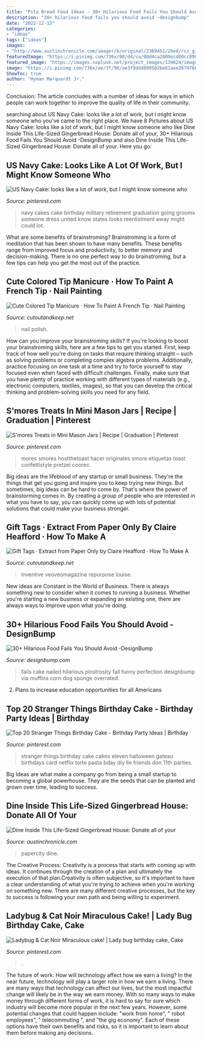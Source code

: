 ```yaml
---
title: "Pita Bread Food Ideas - 30+ Hilarious Food Fails You Should Avoid -designbump"
description: "30+ hilarious food fails you should avoid -designbump"
date: "2022-12-13"
categories:
- "ideas"
tags: ["ideas"]
images:
- "http://www.austinchronicle.com/imager/b/original/2369451/2bed/rsz_ginger2.jpg"
featuredImage: "https://i.pinimg.com/736x/08/d4/ca/08d4ca2809ecd80cc8906df9670caa9b.jpg"
featured_image: "https://images.coplusk.net/project_images/134624/image/263.jpg"
image: "https://i.pinimg.com/736x/ae/3f/9d/ae3f9ddd890502be61aee2674f68469a.jpg"
ShowToc: true
author: "Hyman Marquardt Jr."
---
```



Conclusion:
The article concludes with a number of ideas for ways in which people can work together to improve the quality of life in their community.

	

		
searching about US Navy Cake: looks like a lot of work, but I might know someone who you've came to the right place. We have 8 Pictures about US Navy Cake: looks like a lot of work, but I might know someone who like Dine Inside This Life-Sized Gingerbread House: Donate all of your, 30+ Hilarious Food Fails You Should Avoid -DesignBump and also Dine Inside This Life-Sized Gingerbread House: Donate all of your. Here you go:
		
    
## US Navy Cake: Looks Like A Lot Of Work, But I Might Know Someone Who

<img loading=lazy src="https://i.pinimg.com/736x/ae/3f/9d/ae3f9ddd890502be61aee2674f68469a.jpg" onerror="this.onerror=null;this.src='https://tse4.mm.bing.net/th?id=OIP.sCl_Il4OHpFXuxOSpRq14gAAAA&amp;pid=15.1';" alt="US Navy Cake: looks like a lot of work, but I might know someone who">

_Source: pinterest.com_

>navy cakes cake birthday military retirement graduation going grooms someone dress united know states looks reenlistment away might could lot. 

	

What are some benefits of brainstroming?
Brainstroming is a form of meditation that has been shown to have many benefits. These benefits range from improved focus and productivity, to better memory and decision-making. There is no one perfect way to do brainstroming, but a few tips can help you get the most out of the practice.

    
## Cute Colored Tip Manicure · How To Paint A French Tip · Nail Painting

<img loading=lazy src="https://images.coplusk.net/project_images/134624/image/263.jpg" onerror="this.onerror=null;this.src='https://tse3.mm.bing.net/th?id=OIP.gO_xUxeJV0_5RkCHC5TncQHaJ4&amp;pid=15.1';" alt="Cute Colored Tip Manicure · How To Paint A French Tip · Nail Painting">

_Source: cutoutandkeep.net_

>nail polish. 

	

How can you improve your brainstroming skills?
If you're looking to boost your brainstroming skills, here are a few tips to get you started. First, keep track of how well you're doing on tasks that require thinking straight – such as solving problems or completing complex algebra problems. Additionally, practice focusing on one task at a time and try to force yourself to stay focused even when faced with difficult challenges. Finally, make sure that you have plenty of practice working with different types of materials (e.g., electronic computers, textiles, images), so that you can develop the critical thinking and problem-solving skills you need for any field.

    
## S&#039;mores Treats In Mini Mason Jars | Recipe | Graduation | Pinterest

<img loading=lazy src="https://i.pinimg.com/736x/b3/9d/41/b39d41a85a7411d93302eb4e4851a294--mini-mason-jars-mason-jar-treats.jpg?b=t" onerror="this.onerror=null;this.src='https://tse4.mm.bing.net/th?id=OIP.66fQCF4vKs3ucphmq_3AVwDGEs&amp;pid=15.1';" alt="S&#039;mores Treats in Mini Mason Jars | Recipe | Graduation | Pinterest">

_Source: pinterest.com_

>mores smores hostthetoast hacer originales smore etiquetas toast confettistyle pretzel coorec. 

	

Big ideas are the lifeblood of any startup or small business. They're the things that get you going and inspire you to keep trying new things. But sometimes, big ideas can be hard to come by. That's where the power of brainstorming comes in. By creating a group of people who are interested in what you have to say, you can quickly come up with lots of potential solutions that could make your business stronger.

    
## Gift Tags · Extract From Paper Only By Claire Heafford · How To Make A

<img loading=lazy src="https://images.coplusk.net/project_images/183256/image/full_106735_2F2015-01-12-113915-Gift%2BTags.jpg" onerror="this.onerror=null;this.src='https://tse3.mm.bing.net/th?id=OIP.BT_pgwgCKKEByn2xPCNllwHaKF&amp;pid=15.1';" alt="Gift Tags · Extract from Paper Only by Claire Heafford · How To Make A">

_Source: cutoutandkeep.net_

>inventive veoveomagazine repurpose louise. 

	

New ideas are Constant in the World of Business. There is always something new to consider when it comes to running a business. Whether you're starting a new business or expanding an existing one, there are always ways to improve upon what you're doing. 

    
## 30+ Hilarious Food Fails You Should Avoid -DesignBump

<img loading=lazy src="https://designbump.com/wp-content/uploads/2014/05/food-fails-018.jpg" onerror="this.onerror=null;this.src='https://tse3.mm.bing.net/th?id=OIP.SkpRsvN000NqUOSiEsZDFgHaMx&amp;pid=15.1';" alt="30+ Hilarious Food Fails You Should Avoid -DesignBump">

_Source: designbump.com_

>fails cake nailed hilarious pinstrosity fail funny perfection designbump via muffins corn dog sponge overrated. 

	

2. Plans to increase education opportunities for all Americans 

    
## Top 20 Stranger Things Birthday Cake - Birthday Party Ideas | Birthday

<img loading=lazy src="https://i.pinimg.com/736x/a2/6a/96/a26a9650f05db927d4eb94436b01ef55.jpg" onerror="this.onerror=null;this.src='https://tse3.mm.bing.net/th?id=OIP.vgL6MoW6MPTBa_YPfYuSMwHaNL&amp;pid=15.1';" alt="Top 20 Stranger Things Birthday Cake - Birthday Party Ideas | Birthday">

_Source: pinterest.com_

>stranger things birthday cake cakes eleven halloween gateau birthdays card netflix torte pasta bday diy lie friends don 11th parties. 

	

Big Ideas are what make a company go from being a small startup to becoming a global powerhouse. They are the seeds that can be planted and grown over time, leading to success.

    
## Dine Inside This Life-Sized Gingerbread House: Donate All Of Your

<img loading=lazy src="http://www.austinchronicle.com/imager/b/original/2369451/2bed/rsz_ginger2.jpg" onerror="this.onerror=null;this.src='https://tse2.mm.bing.net/th?id=OIP.HEjmNUFD3yCWU55-pVahlwHaE8&amp;pid=15.1';" alt="Dine Inside This Life-Sized Gingerbread House: Donate all of your">

_Source: austinchronicle.com_

>papercity dine. 

	

The Creative Process:
Creativity is a process that starts with coming up with ideas. It continues through the creation of a plan and ultimately the execution of that plan.Creativity is often subjective, so it's important to have a clear understanding of what you're trying to achieve when you're working on something new. There are many different creative processes, but the key to success is following your own path and being willing to experiment.

    
## Ladybug &amp; Cat Noir Miraculous Cake! | Lady Bug Birthday Cake, Cake

<img loading=lazy src="https://i.pinimg.com/736x/08/d4/ca/08d4ca2809ecd80cc8906df9670caa9b.jpg" onerror="this.onerror=null;this.src='https://tse1.mm.bing.net/th?id=OIP.pjUFMxjBGH-zoxNLoxR0WAHaKz&amp;pid=15.1';" alt="Ladybug &amp; Cat Noir Miraculous cake! | Lady bug birthday cake, Cake">

_Source: pinterest.com_

>. 

	

The future of work: How will technology affect how we earn a living?
In the near future, technology will play a larger role in how we earn a living. There are many ways that technology can affect our lives, but the most impactful change will likely be in the way we earn money. With so many ways to make money through different forms of work, it is hard to say for sure which industry will become more popular in the next few years. However, some potential changes that could happen include: 
"work from home", " robot employees", " telecommuting ", and "the gig economy". Each of these options have their own benefits and risks, so it is important to learn about them before making any decisions.

